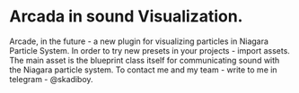 # Arcada in sound Visualization.
Arcade, in the future - a new plugin for visualizing particles in Niagara Particle System.
In order to try new presets in your projects - import assets.
The main asset is the blueprint class itself for communicating sound with the Niagara particle system.
To contact me and my team - write to me in telegram - @skadiboy.
